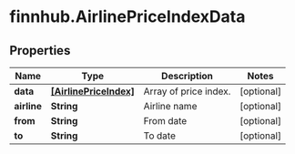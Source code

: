 # finnhub.AirlinePriceIndexData

## Properties

Name | Type | Description | Notes
------------ | ------------- | ------------- | -------------
**data** | [**[AirlinePriceIndex]**](AirlinePriceIndex.md) | Array of price index. | [optional] 
**airline** | **String** | Airline name | [optional] 
**from** | **String** | From date | [optional] 
**to** | **String** | To date | [optional] 


